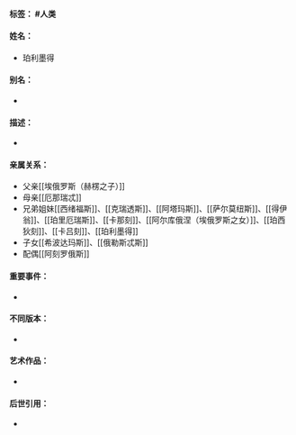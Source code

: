 #### 标签： #人类
#### 姓名：
- 珀利墨得
#### 别名：
- 
#### 描述：
- 
#### 亲属关系：
- 父亲[[埃俄罗斯（赫楞之子）]]
- 母亲[[厄那瑞忒]]
- 兄弟姐妹[[西绪福斯]]、[[克瑞透斯]]、[[阿塔玛斯]]、[[萨尔莫纽斯]]、[[得伊翁]]、[[珀里厄瑞斯]]、[[卡那刻]]、[[阿尔库俄涅（埃俄罗斯之女）]]、[[珀西狄刻]]、[[卡吕刻]]、[[珀利墨得]]
- 子女[[希波达玛斯]]、[[俄勒斯忒斯]]
- 配偶[[阿刻罗俄斯]]
#### 重要事件：
- 
#### 不同版本：
- 
#### 艺术作品：
- 
#### 后世引用：
- 